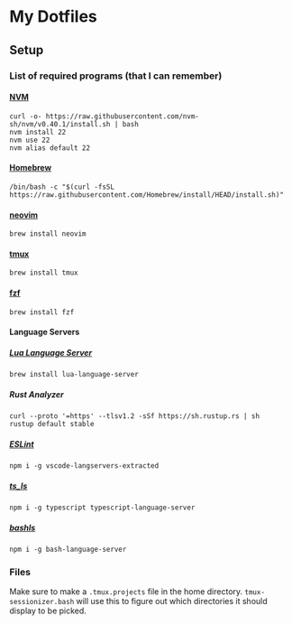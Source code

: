 # My Dotfiles

## Setup

### List of required programs (that I can remember)

#### [NVM](https://github.com/nvm-sh/nvm)
```
curl -o- https://raw.githubusercontent.com/nvm-sh/nvm/v0.40.1/install.sh | bash
nvm install 22
nvm use 22
nvm alias default 22
```

#### [Homebrew](https://brew.sh/)
`/bin/bash -c "$(curl -fsSL https://raw.githubusercontent.com/Homebrew/install/HEAD/install.sh)"`

#### [neovim](https://formulae.brew.sh/formula/neovim)
`brew install neovim`

#### [tmux](https://formulae.brew.sh/formula/tmux)
`brew install tmux`

#### [fzf](https://formulae.brew.sh/formula/fzf)
`brew install fzf`

#### Language Servers

##### [Lua Language Server](https://formulae.brew.sh/formula/lua-language-server)
`brew install lua-language-server`
##### Rust Analyzer
```
curl --proto '=https' --tlsv1.2 -sSf https://sh.rustup.rs | sh
rustup default stable
```

##### [ESLint](https://github.com/hrsh7th/vscode-langservers-extracted)
`npm i -g vscode-langservers-extracted`

##### [ts_ls](https://github.com/typescript-language-server/typescript-language-server)
`npm i -g typescript typescript-language-server`

##### [bashls](https://github.com/bash-lsp/bash-language-server)
`npm i -g bash-language-server`

### Files

Make sure to make a `.tmux.projects` file in the home directory.
`tmux-sessionizer.bash` will use this to figure out which directories it should display to be picked.

